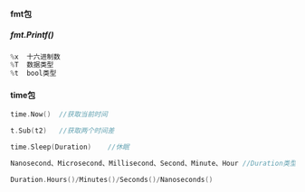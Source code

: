 #### fmt包

##### fmt.Printf()

```go
%x	十六进制数
%T	数据类型
%t	bool类型
```

#### time包

```go
time.Now()	//获取当前时间

t.Sub(t2)	//获取两个时间差

time.Sleep(Duration)	//休眠

Nanosecond、Microsecond、Millisecond、Second、Minute、Hour //Duration类型的数据

Duration.Hours()/Minutes()/Seconds()/Nanoseconds()

```

